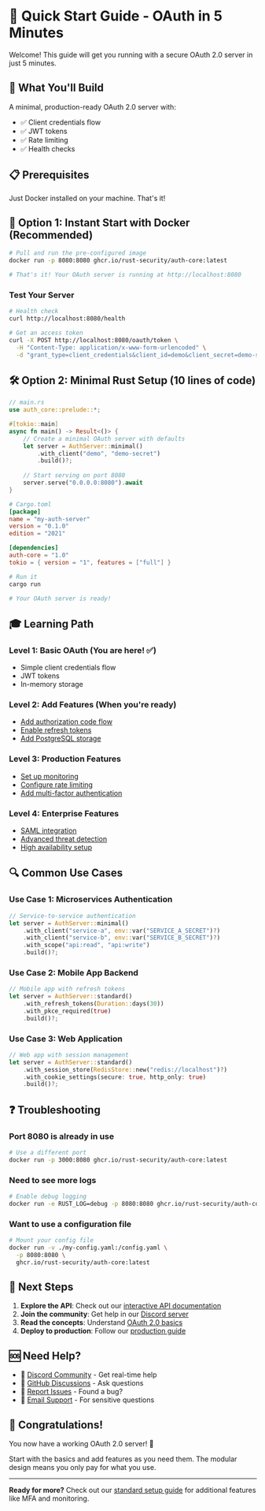 # 🚀 Quick Start Guide - OAuth in 5 Minutes

Welcome! This guide will get you running with a secure OAuth 2.0 server in just 5 minutes.

## 🎯 What You'll Build

A minimal, production-ready OAuth 2.0 server with:
- ✅ Client credentials flow
- ✅ JWT tokens
- ✅ Rate limiting
- ✅ Health checks

## 📋 Prerequisites

Just Docker installed on your machine. That's it!

## 🏃 Option 1: Instant Start with Docker (Recommended)

```bash
# Pull and run the pre-configured image
docker run -p 8080:8080 ghcr.io/rust-security/auth-core:latest

# That's it! Your OAuth server is running at http://localhost:8080
```

### Test Your Server

```bash
# Health check
curl http://localhost:8080/health

# Get an access token
curl -X POST http://localhost:8080/oauth/token \
  -H "Content-Type: application/x-www-form-urlencoded" \
  -d "grant_type=client_credentials&client_id=demo&client_secret=demo-secret"
```

## 🛠️ Option 2: Minimal Rust Setup (10 lines of code)

```rust
// main.rs
use auth_core::prelude::*;

#[tokio::main]
async fn main() -> Result<()> {
    // Create a minimal OAuth server with defaults
    let server = AuthServer::minimal()
        .with_client("demo", "demo-secret")
        .build()?;
    
    // Start serving on port 8080
    server.serve("0.0.0.0:8080").await
}
```

```toml
# Cargo.toml
[package]
name = "my-auth-server"
version = "0.1.0"
edition = "2021"

[dependencies]
auth-core = "1.0"
tokio = { version = "1", features = ["full"] }
```

```bash
# Run it
cargo run

# Your OAuth server is ready!
```

## 🎓 Learning Path

### Level 1: Basic OAuth (You are here! ✅)
- Simple client credentials flow
- JWT tokens
- In-memory storage

### Level 2: Add Features (When you're ready)
- [Add authorization code flow](docs/guides/authorization-code.md)
- [Enable refresh tokens](docs/guides/refresh-tokens.md)
- [Add PostgreSQL storage](docs/guides/postgresql.md)

### Level 3: Production Features
- [Set up monitoring](docs/guides/monitoring.md)
- [Configure rate limiting](docs/guides/rate-limiting.md)
- [Add multi-factor authentication](docs/guides/mfa.md)

### Level 4: Enterprise Features
- [SAML integration](docs/guides/saml.md)
- [Advanced threat detection](docs/guides/threat-detection.md)
- [High availability setup](docs/guides/high-availability.md)

## 🔍 Common Use Cases

### Use Case 1: Microservices Authentication

```rust
// Service-to-service authentication
let server = AuthServer::minimal()
    .with_client("service-a", env::var("SERVICE_A_SECRET")?)
    .with_client("service-b", env::var("SERVICE_B_SECRET")?)
    .with_scope("api:read", "api:write")
    .build()?;
```

### Use Case 2: Mobile App Backend

```rust
// Mobile app with refresh tokens
let server = AuthServer::standard()
    .with_refresh_tokens(Duration::days(30))
    .with_pkce_required(true)
    .build()?;
```

### Use Case 3: Web Application

```rust
// Web app with session management
let server = AuthServer::standard()
    .with_session_store(RedisStore::new("redis://localhost")?)
    .with_cookie_settings(secure: true, http_only: true)
    .build()?;
```

## ❓ Troubleshooting

### Port 8080 is already in use
```bash
# Use a different port
docker run -p 3000:8080 ghcr.io/rust-security/auth-core:latest
```

### Need to see more logs
```bash
# Enable debug logging
docker run -e RUST_LOG=debug -p 8080:8080 ghcr.io/rust-security/auth-core:latest
```

### Want to use a configuration file
```bash
# Mount your config file
docker run -v ./my-config.yaml:/config.yaml \
  -p 8080:8080 \
  ghcr.io/rust-security/auth-core:latest
```

## 📖 Next Steps

1. **Explore the API**: Check out our [interactive API documentation](http://localhost:8080/swagger-ui)
2. **Join the community**: Get help in our [Discord server](https://discord.gg/rust-security)
3. **Read the concepts**: Understand [OAuth 2.0 basics](docs/concepts/oauth2-basics.md)
4. **Deploy to production**: Follow our [production guide](docs/deployment/production.md)

## 🆘 Need Help?

- 💬 [Discord Community](https://discord.gg/rust-security) - Get real-time help
- 📝 [GitHub Discussions](https://github.com/rust-security/auth-service/discussions) - Ask questions
- 🐛 [Report Issues](https://github.com/rust-security/auth-service/issues) - Found a bug?
- 📧 [Email Support](mailto:support@rust-security.dev) - For sensitive questions

## 🎉 Congratulations!

You now have a working OAuth 2.0 server! 🎊

Start with the basics and add features as you need them. The modular design means you only pay for what you use.

---

**Ready for more?** Check out our [standard setup guide](GETTING_STARTED_STANDARD.md) for additional features like MFA and monitoring.